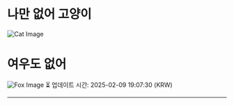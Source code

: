 
# 나만 없어 고양이

![Cat Image](https://cdn2.thecatapi.com/images/78r.jpg)

# 여우도 없어
![Fox Image](https://randomfox.ca/images/11.jpg)
⏳ 업데이트 시간: 2025-02-09 19:07:30 (KRW)

---
